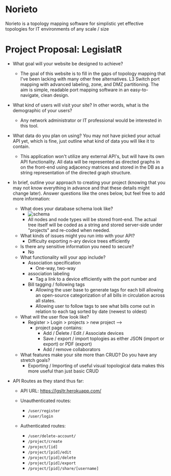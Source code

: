 # Norieto

Norieto is a topology mapping software for simplistic yet effective topologies for IT environments of any scale / size

# Project Proposal: LegislatR

-    What goal will your website be designed to achieve?

     -    The goal of this website is to fill in the gaps of topology mapping that I've been lacking with many other free alternatives. L3 Switch port mapping with advanced labeling, zone, and DMZ partitioning. The aim is simple, readable port mapping software in an easy-to-navigate, clean design.

-    What kind of users will visit your site? In other words, what is the demographic of your users?

     -    Any network administrator or IT professional would be interested in this tool.

-    What data do you plan on using? You may not have picked your actual API yet, which is fine, just outline what kind of data you will like it to contain.

     -    This application won't utilize any external API's, but will have its own API functionality. All data will be represented as directed graphs in on the front-end using adjacency matrices and stored in the DB as a string representation of the directed graph structure.

-    In brief, outline your approach to creating your project (knowing that you may not know everything in advance and that these details might change later). Answer questions like the ones below, but feel free to add more information:

     -    What does your database schema look like?
          -    ![schema](https://i.imgur.com/mdNO47y.png)
          -    All nodes and node types will be stored front-end. The actual tree itself will be coded as a string and stored server-side under "projects" and re-coded when needed.
     -    What kinds of issues might you run into with your API?
          -    Difficulty exporting n-ary device trees efficiently
     -    Is there any sensitive information you need to secure?
          -    No
     -    What functionality will your app include?
          -    Association specification
               -    One-way, two-way
          -    association labeling
               -    Tag a link to a device efficiently with the port number and
          -    Bill tagging / following tags
               -    Allowing the user base to generate tags for each bill allowing an open-source categorization of all bills in circulation across all states.
               -    Allowing user to follow tags to see what bills come out in relation to each tag sorted by date (newest to oldest)
     -    What will the user flow look like?
          -    Register > Login > projects > new project -->
               -    project page contains:
                    -    Add / Delete / Edit / Associate devices
                    -    Save / export / import toplogies as either JSON (import or export) or PDF (export)
                    -    Add / remove collaborators
     -    What features make your site more than CRUD? Do you have any stretch goals?
          -    Exporting / Importing of useful visual topological data makes this more useful than just basic CRUD

-    API Routes as they stand thus far:

     -    API URL: https://lgsltr.herokuapp.com/

     -    Unauthenticated routes:
          -    `/user/register`
          -    `/user/login`
     -    Authenticated routes:
          -    `/user/delete-account/`
          -    `/project/create`
          -    `/project/[id]`
          -    `/project/[pid]/edit`
          -    `/project/[pid]/delete`
          -    `/project/[pid]/export`
          -    `/project/[pid]/share/[username]`
